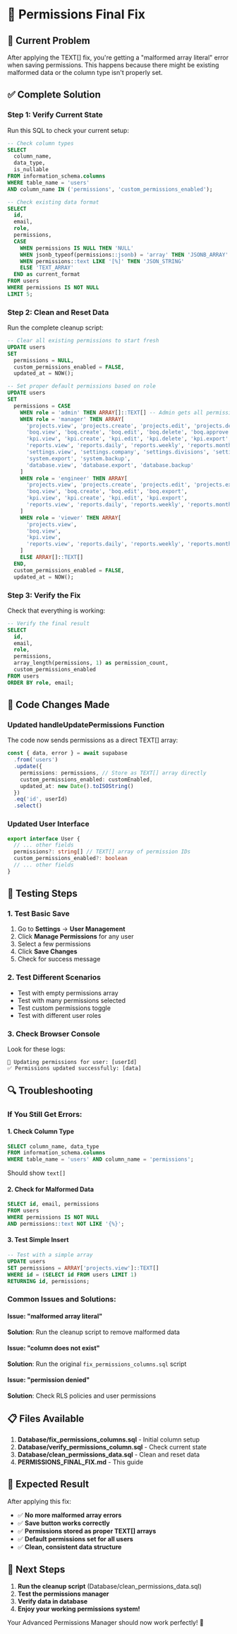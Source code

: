 # 🔧 Permissions Final Fix

## 🚨 Current Problem
After applying the TEXT[] fix, you're getting a "malformed array literal" error when saving permissions. This happens because there might be existing malformed data or the column type isn't properly set.

## ✅ Complete Solution

### Step 1: Verify Current State
Run this SQL to check your current setup:

```sql
-- Check column types
SELECT 
  column_name, 
  data_type, 
  is_nullable
FROM information_schema.columns 
WHERE table_name = 'users' 
AND column_name IN ('permissions', 'custom_permissions_enabled');

-- Check existing data format
SELECT 
  id,
  email,
  role,
  permissions,
  CASE 
    WHEN permissions IS NULL THEN 'NULL'
    WHEN jsonb_typeof(permissions::jsonb) = 'array' THEN 'JSONB_ARRAY'
    WHEN permissions::text LIKE '[%]' THEN 'JSON_STRING'
    ELSE 'TEXT_ARRAY'
  END as current_format
FROM users 
WHERE permissions IS NOT NULL
LIMIT 5;
```

### Step 2: Clean and Reset Data
Run the complete cleanup script:

```sql
-- Clear all existing permissions to start fresh
UPDATE users 
SET 
  permissions = NULL,
  custom_permissions_enabled = FALSE,
  updated_at = NOW();

-- Set proper default permissions based on role
UPDATE users 
SET 
  permissions = CASE 
    WHEN role = 'admin' THEN ARRAY[]::TEXT[] -- Admin gets all permissions
    WHEN role = 'manager' THEN ARRAY[
      'projects.view', 'projects.create', 'projects.edit', 'projects.delete', 'projects.export',
      'boq.view', 'boq.create', 'boq.edit', 'boq.delete', 'boq.approve', 'boq.export',
      'kpi.view', 'kpi.create', 'kpi.edit', 'kpi.delete', 'kpi.export',
      'reports.view', 'reports.daily', 'reports.weekly', 'reports.monthly', 'reports.financial', 'reports.export', 'reports.print',
      'settings.view', 'settings.company', 'settings.divisions', 'settings.project_types', 'settings.currencies', 'settings.activities', 'settings.holidays',
      'system.export', 'system.backup',
      'database.view', 'database.export', 'database.backup'
    ]
    WHEN role = 'engineer' THEN ARRAY[
      'projects.view', 'projects.create', 'projects.edit', 'projects.export',
      'boq.view', 'boq.create', 'boq.edit', 'boq.export',
      'kpi.view', 'kpi.create', 'kpi.edit', 'kpi.export',
      'reports.view', 'reports.daily', 'reports.weekly', 'reports.monthly', 'reports.export', 'reports.print'
    ]
    WHEN role = 'viewer' THEN ARRAY[
      'projects.view',
      'boq.view',
      'kpi.view',
      'reports.view', 'reports.daily', 'reports.weekly', 'reports.monthly'
    ]
    ELSE ARRAY[]::TEXT[]
  END,
  custom_permissions_enabled = FALSE,
  updated_at = NOW();
```

### Step 3: Verify the Fix
Check that everything is working:

```sql
-- Verify the final result
SELECT 
  id,
  email,
  role,
  permissions,
  array_length(permissions, 1) as permission_count,
  custom_permissions_enabled
FROM users 
ORDER BY role, email;
```

## 🔧 Code Changes Made

### Updated handleUpdatePermissions Function
The code now sends permissions as a direct TEXT[] array:

```typescript
const { data, error } = await supabase
  .from('users')
  .update({
    permissions: permissions, // Store as TEXT[] array directly
    custom_permissions_enabled: customEnabled,
    updated_at: new Date().toISOString()
  })
  .eq('id', userId)
  .select()
```

### Updated User Interface
```typescript
export interface User {
  // ... other fields
  permissions?: string[] // TEXT[] array of permission IDs
  custom_permissions_enabled?: boolean
  // ... other fields
}
```

## 🎯 Testing Steps

### 1. Test Basic Save
1. Go to **Settings** → **User Management**
2. Click **Manage Permissions** for any user
3. Select a few permissions
4. Click **Save Changes**
5. Check for success message

### 2. Test Different Scenarios
- Test with empty permissions array
- Test with many permissions selected
- Test custom permissions toggle
- Test with different user roles

### 3. Check Browser Console
Look for these logs:
```
🔄 Updating permissions for user: [userId]
✅ Permissions updated successfully: [data]
```

## 🔍 Troubleshooting

### If You Still Get Errors:

#### 1. Check Column Type
```sql
SELECT column_name, data_type 
FROM information_schema.columns 
WHERE table_name = 'users' AND column_name = 'permissions';
```
Should show `text[]`

#### 2. Check for Malformed Data
```sql
SELECT id, email, permissions 
FROM users 
WHERE permissions IS NOT NULL 
AND permissions::text NOT LIKE '{%}';
```

#### 3. Test Simple Insert
```sql
-- Test with a simple array
UPDATE users 
SET permissions = ARRAY['projects.view']::TEXT[]
WHERE id = (SELECT id FROM users LIMIT 1)
RETURNING id, permissions;
```

### Common Issues and Solutions:

#### Issue: "malformed array literal"
**Solution**: Run the cleanup script to remove malformed data

#### Issue: "column does not exist"
**Solution**: Run the original `fix_permissions_columns.sql` script

#### Issue: "permission denied"
**Solution**: Check RLS policies and user permissions

## 📋 Files Available

1. **Database/fix_permissions_columns.sql** - Initial column setup
2. **Database/verify_permissions_column.sql** - Check current state
3. **Database/clean_permissions_data.sql** - Clean and reset data
4. **PERMISSIONS_FINAL_FIX.md** - This guide

## 🎉 Expected Result

After applying this fix:
- ✅ **No more malformed array errors**
- ✅ **Save button works correctly**
- ✅ **Permissions stored as proper TEXT[] arrays**
- ✅ **Default permissions set for all users**
- ✅ **Clean, consistent data structure**

## 🚀 Next Steps

1. **Run the cleanup script** (Database/clean_permissions_data.sql)
2. **Test the permissions manager**
3. **Verify data in database**
4. **Enjoy your working permissions system!**

Your Advanced Permissions Manager should now work perfectly! 🎯

